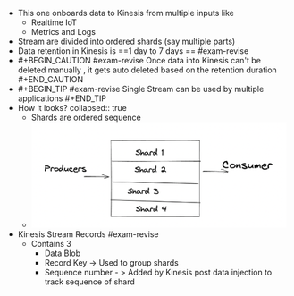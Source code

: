 - This one onboards data to Kinesis from multiple inputs like
	- Realtime IoT
	- Metrics and Logs
- Stream are divided into ordered shards (say multiple parts)
- Data retention in Kinesis is ==1 day to 7 days == #exam-revise
- #+BEGIN_CAUTION
  #exam-revise 
  Once data into Kinesis can't be deleted manually , it gets auto deleted based on the retention duration
  #+END_CAUTION
- #+BEGIN_TIP
  #exam-revise
  Single Stream can be used by multiple applications 
  #+END_TIP
- How it looks?
  collapsed:: true
	- Shards are ordered sequence
	- ![image.png](../assets/image_1648751130104_0.png)
- Kinesis Stream Records #exam-revise
	- Contains 3
		- Data Blob
		- Record Key -> Used to group shards
		- Sequence number - > Added by Kinesis post data injection to track sequence of shard